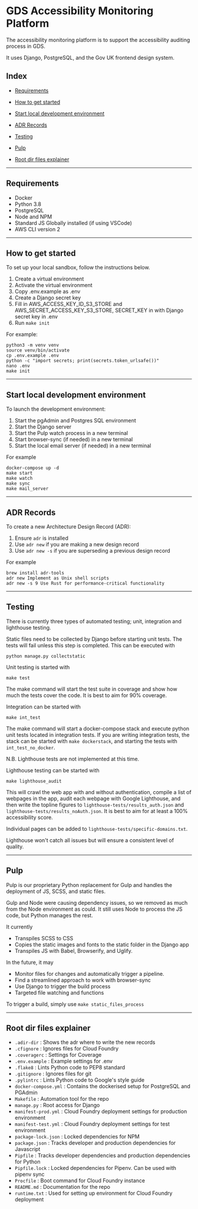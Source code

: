 # GDS Accessibility Monitoring Platform

The accessibility monitoring platform is to support the accessibility auditing process in GDS.

It uses Django, PostgreSQL, and the Gov UK frontend design system.

## Index

- [Requirements](#Requirements)

- [How to get started](#How-to-get-started)

- [Start local development environment](#Start-local-development-environment)

- [ADR Records](#ADR-Records)

- [Testing](#Testing)

- [Pulp](#Pulp)

- [Root dir files explainer](#Root-dir-files-explainer)

---
## Requirements

- Docker
- Python 3.8
- PostgreSQL
- Node and NPM
- Standard JS Globally installed (if using VSCode)
- AWS CLI version 2

---
## How to get started

To set up your local sandbox, follow the instructions below.

1. Create a virtual environment
2. Activate the virtual environment
3. Copy .env.example as .env
4. Create a Django secret key
5. Fill in AWS_ACCESS_KEY_ID_S3_STORE and AWS_SECRET_ACCESS_KEY_S3_STORE, SECRET_KEY in with Django secret key in .env
6. Run `make init`

For example:

```
python3 -m venv venv
source venv/bin/activate
cp .env.example .env
python -c "import secrets; print(secrets.token_urlsafe())"
nano .env
make init
```
---
## Start local development environment

To launch the development environment:

1. Start the pgAdmin and Postgres SQL environment
2. Start the Django server
3. Start the Pulp watch process in a new terminal
4. Start browser-sync (if needed) in a new terminal
5. Start the local email server (if needed) in a new terminal

For example

```
docker-compose up -d
make start
make watch
make sync
make mail_server
```
---
## ADR Records

To create a new Architecture Design Record (ADR):

1. Ensure `adr` is installed
2. Use `adr new` if you are making a new design record
3. Use `adr new -s` if you are superseding a previous design record

For example

```
brew install adr-tools
adr new Implement as Unix shell scripts
adr new -s 9 Use Rust for performance-critical functionality
```
---
## Testing

There is currently three types of automated testing; unit, integration and lighthouse testing.

Static files need to be collected by Django before starting unit tests. The tests will fail unless this step is completed. This can be executed with

```
python manage.py collectstatic
```

Unit testing is started with

```
make test
```

The make command will start the test suite in coverage and show how much the tests cover the code. It is best to aim for 90% coverage.

Integration can be started with

```
make int_test
```

The make command will start a docker-compose stack and execute python unit tests located in integration tests. If you are writing integration tests, the stack can be started with `make dockerstack`, and starting the tests with `int_test_no_docker`.

N.B. Lighthouse tests are not implemented at this time.

Lighthouse testing can be started with

```
make lighthouse_audit
```

This will crawl the web app with and without authentication, compile a list of webpages in the app, audit each webpage with Google Lighthouse, and then write the topline figures to `lighthouse-tests/results_auth.json` and `lighthouse-tests/results_noAuth.json`. It is best to aim for at least a 100% accessibility score.

Individual pages can be added to `lighthouse-tests/specific-domains.txt`.

Lighthouse won't catch all issues but will ensure a consistent level of quality.

---

## Pulp

Pulp is our proprietary Python replacement for Gulp and handles the deployment of JS, SCSS, and static files.

Gulp and Node were causing dependency issues, so we removed as much from the Node environment as could. It still uses Node to process the JS code, but Python manages the rest.

It currently
- Transpiles SCSS to CSS
- Copies the static images and fonts to the static folder in the Django app
- Transpiles JS with Babel, Browserify, and Uglify.

In the future, it may
- Monitor files for changes and automatically trigger a pipeline.
- Find a streamlined approach to work with browser-sync
- Use Django to trigger the build process
- Targeted file watching and functions

To trigger a build, simply use `make static_files_process`

---
## Root dir files explainer

- `.adir-dir` : Shows the adr where to write the new records
- `.cfignore` : Ignores files for Cloud Foundry
- `.coveragerc` : Settings for Coverage
- `.env.example` : Example settings for .env
- `.flake8` : Lints Python code to PEP8 standard
- `.gitignore` : Ignores files for git
- `.pylintrc` : Lints Python code to Google's style guide
- `docker-compose.yml` : Contains the dockerised setup for PostgreSQL and PGAdmin
- `Makefile` : Automation tool for the repo
- `manage.py` : Root access for Django
- `manifest-prod.yml` : Cloud Foundry deployment settings for production environment
- `manifest-test.yml` : Cloud Foundry deployment settings for test environment
- `package-lock.json` : Locked dependencies for NPM
- `package.json` : Tracks developer and production dependencies for Javascript
- `Pipfile` : Tracks developer dependencies and production dependencies for Python
- `Pipfile.lock` : Locked dependencies for Pipenv. Can be used with pipenv sync
- `Procfile` : Boot command for Cloud Foundry instance
- `README.md` : Documentation for the repo
- `runtime.txt` : Used for setting up environment for Cloud Foundry deployment